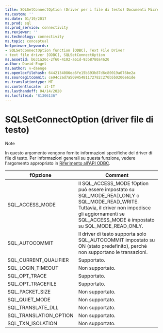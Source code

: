 ```yaml
---
title: SQLSetConnectOption (Driver per i file di testo) Documenti Microsoft
ms.custom: ''
ms.date: 01/19/2017
ms.prod: sql
ms.prod_service: connectivity
ms.reviewer: ''
ms.technology: connectivity
ms.topic: conceptual
helpviewer_keywords:
- SQLSetConnectOption function [ODBC], Text File Driver
- text file driver [ODBC], SQLSetConnectOption
ms.assetid: b631a20c-2f60-4102-a61d-93b8780a4620
author: David-Engel
ms.author: v-daenge
ms.openlocfilehash: 6442134086ea6fe15b393b87d6c80019a076be2a
ms.sourcegitcommit: ce94c2ad7a50945481172782c270b5b0206e61de
ms.translationtype: MT
ms.contentlocale: it-IT
ms.lasthandoff: 04/14/2020
ms.locfileid: "81306136"
---
```

# <a name="sqlsetconnectoption-text-file-driver"></a>SQLSetConnectOption (driver file di testo)
> [!NOTE]  
>  In questo argomento vengono fornite informazioni specifiche del driver di file di testo. Per informazioni generali su questa funzione, vedere l'argomento appropriato in [Riferimento all'API ODBC](../../odbc/reference/syntax/odbc-api-reference.md).  
  
|fOpzione|Comment|  
|-------------|-------------|  
|SQL_ACCESS_MODE|Il SQL_ACCESS_MODE fOption può essere impostato su SQL_MODE_READ_ONLY o SQL_MODE_READ_WRITE. Tuttavia, il driver non impedisce gli aggiornamenti se SQL_ACCESS_MODE è impostato su SQL_MODE_READ_ONLY.|  
|SQL_AUTOCOMMIT|Il driver di testo supporta solo SQL_AUTOCOMMIT impostato su ON (stato predefinito), perché non supportano le transazioni.|  
|SQL_CURRENT_QUALIFIER|Supportato.|  
|SQL_LOGIN_TIMEOUT|Non supportato.|  
|SQL_OPT_TRACE|Supportato.|  
|SQL_OPT_TRACEFILE|Supportato.|  
|SQL_PACKET_SIZE|Non supportato.|  
|SQL_QUIET_MODE|Non supportato.|  
|SQL_TRANSLATE_DLL|Non supportato.|  
|SQL_TRANSLATION_OPTION|Non supportato.|  
|SQL_TXN_ISOLATION|Non supportato.|
